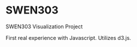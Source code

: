 SWEN303
=======

SWEN303 Visualization Project

First real experience with Javascript. Utilizes d3.js. 
